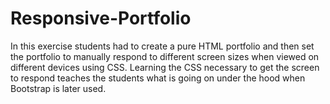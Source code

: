 # Responsive-Portfolio

In this exercise students had to create a pure HTML portfolio and then set the portfolio to manually respond to different screen sizes
when viewed on different devices using CSS. Learning the CSS necessary to get the screen to respond teaches the students what is going on 
under the hood when Bootstrap is later used. 
